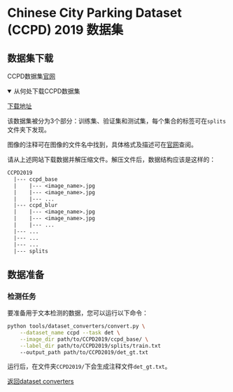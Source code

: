 # Chinese City Parking Dataset (CCPD) 2019 数据集

## 数据集下载

CCPD数据集[官网](https://github.com/detectRecog/CCPD)
<details open markdown>
<summary>从何处下载CCPD数据集</summary>

[下载地址](https://github.com/detectRecog/CCPD)

该数据集被分为3个部分：训练集、验证集和测试集，每个集合的标签可在`splits`文件夹下发现。

图像的注释可在图像的文件名中找到，具体格式及描述可在[官网](https://github.com/detectRecog/CCPD#dataset-annotations)查阅。

</details>

请从上述网站下载数据并解压缩文件。解压文件后，数据结构应该是这样的：

```txt
CCPD2019
  |--- ccpd_base
  |    |--- <image_name>.jpg
  |    |--- <image_name>.jpg
  |    |--- ...
  |--- ccpd_blur
  |    |--- <image_name>.jpg
  |    |--- <image_name>.jpg
  |    |--- ...
  |--- ...
  |--- ...
  |--- ...
  |--- splits
```

## 数据准备

### 检测任务

要准备用于文本检测的数据，您可以运行以下命令：

```bash
python tools/dataset_converters/convert.py \
    --dataset_name ccpd --task det \
    --image_dir path/to/CCPD2019/ccpd_base/ \
    --label_dir path/to/CCPD2019/splits/train.txt
    --output_path path/to/CCPD2019/det_gt.txt
```

运行后，在文件夹`CCPD2019/`下会生成注释文件`det_gt.txt`。


[返回dataset converters](converters.md)
